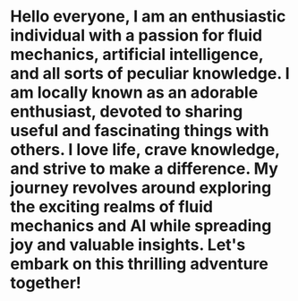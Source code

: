 # Hello everyone, I am an enthusiastic individual with a passion for fluid mechanics, artificial intelligence, and all sorts of peculiar knowledge. I am locally known as an adorable enthusiast, devoted to sharing useful and fascinating things with others. I love life, crave knowledge, and strive to make a difference. My journey revolves around exploring the exciting realms of fluid mechanics and AI while spreading joy and valuable insights. Let's embark on this thrilling adventure together!